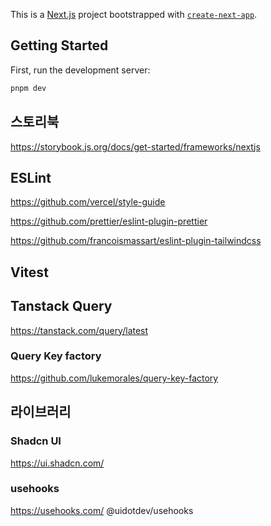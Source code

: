 This is a [Next.js](https://nextjs.org/) project bootstrapped with [`create-next-app`](https://github.com/vercel/next.js/tree/canary/packages/create-next-app).

## Getting Started

First, run the development server:

```bash
pnpm dev
```

## 스토리북

https://storybook.js.org/docs/get-started/frameworks/nextjs

## ESLint

https://github.com/vercel/style-guide

https://github.com/prettier/eslint-plugin-prettier

https://github.com/francoismassart/eslint-plugin-tailwindcss

## Vitest

## Tanstack Query

https://tanstack.com/query/latest

### Query Key factory

https://github.com/lukemorales/query-key-factory

## 라이브러리

### Shadcn UI

https://ui.shadcn.com/

### usehooks

https://usehooks.com/
@uidotdev/usehooks
